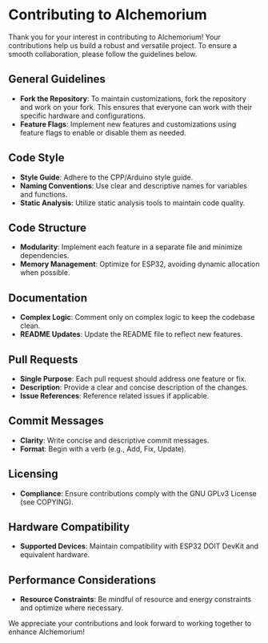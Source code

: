 # Contributing to Alchemorium

Thank you for your interest in contributing to Alchemorium! Your contributions help us build a robust and versatile project. To ensure a smooth collaboration, please follow the guidelines below.

## General Guidelines

- **Fork the Repository**: To maintain customizations, fork the repository and work on your fork. This ensures that everyone can work with their specific hardware and configurations.
- **Feature Flags**: Implement new features and customizations using feature flags to enable or disable them as needed.

## Code Style

- **Style Guide**: Adhere to the CPP/Arduino style guide.
- **Naming Conventions**: Use clear and descriptive names for variables and functions.
- **Static Analysis**: Utilize static analysis tools to maintain code quality.

## Code Structure

- **Modularity**: Implement each feature in a separate file and minimize dependencies.
- **Memory Management**: Optimize for ESP32, avoiding dynamic allocation when possible.

## Documentation

- **Complex Logic**: Comment only on complex logic to keep the codebase clean.
- **README Updates**: Update the README file to reflect new features.

## Pull Requests

- **Single Purpose**: Each pull request should address one feature or fix.
- **Description**: Provide a clear and concise description of the changes.
- **Issue References**: Reference related issues if applicable.

## Commit Messages

- **Clarity**: Write concise and descriptive commit messages.
- **Format**: Begin with a verb (e.g., Add, Fix, Update).

## Licensing

- **Compliance**: Ensure contributions comply with the GNU GPLv3 License (see COPYING).

## Hardware Compatibility

- **Supported Devices**: Maintain compatibility with ESP32 DOIT DevKit and equivalent hardware.

## Performance Considerations

- **Resource Constraints**: Be mindful of resource and energy constraints and optimize where necessary.

We appreciate your contributions and look forward to working together to enhance Alchemorium!
